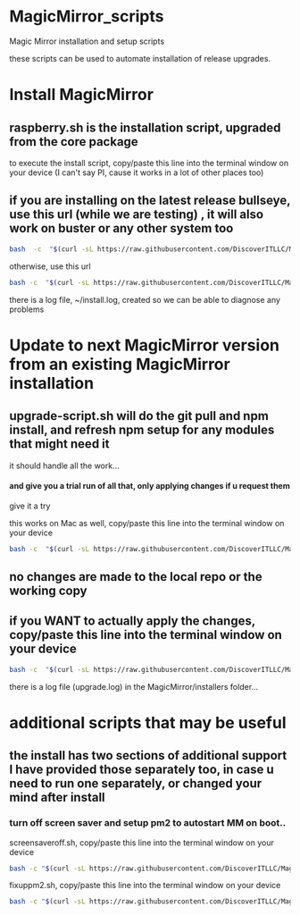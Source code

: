 # MagicMirror_scripts
Magic Mirror installation and setup scripts

these scripts can be used to automate installation of release upgrades.

# Install MagicMirror

## raspberry.sh  is the installation script, upgraded from the core package
to execute the install script, copy/paste this line into the terminal window on your device (I can't say PI, cause it works in a lot of other places too)

## if you are installing on the latest release bullseye, use this url (while we are testing) , it will also work on buster or any other system too


````bash
bash  -c  "$(curl -sL https://raw.githubusercontent.com/DiscoverITLLC/MagicMirror_scripts/bullseye/raspberry.sh)"
````

otherwise, use this url 

````bash
bash -c  "$(curl -sL https://raw.githubusercontent.com/DiscoverITLLC/MagicMirror_scripts/master/raspberry.sh)"
````
there is a log file, ~/install.log, created so we can be able to diagnose any problems

# Update to next MagicMirror version from an existing MagicMirror installation

## upgrade-script.sh will do the git pull and npm install, and refresh npm setup for any modules that might need it
it should handle all the work…<br>

#### and give you a trial run of all that, only applying changes if u request them


give it a try

this works on Mac as well, copy/paste this line into the terminal window on your device

````bash
bash -c  "$(curl -sL https://raw.githubusercontent.com/DiscoverITLLC/MagicMirror_scripts/master/upgrade-script.sh)"
````
## no changes are made to the local repo or the working copy

## if you WANT to actually apply the changes, copy/paste this line into the terminal window on your device

````bash
bash -c  "$(curl -sL https://raw.githubusercontent.com/DiscoverITLLC/MagicMirror_scripts/master/upgrade-script.sh)" apply
````
there is a log file (upgrade.log)  in the MagicMirror/installers folder…

# additional scripts that may be useful

## the install has two sections of additional support I have provided those separately too, in case u need to run one separately, or changed your mind after install

### turn off screen saver and setup pm2 to autostart MM on boot..

screensaveroff.sh, copy/paste this line into the terminal window on your device

````bash
bash -c "$(curl -sL https://raw.githubusercontent.com/DiscoverITLLC/MagicMirror_scripts/master/screensaveroff.sh)"
````
fixuppm2.sh, copy/paste this line into the terminal window on your device

````bash
bash -c "$(curl -sL https://raw.githubusercontent.com/DiscoverITLLC/MagicMirror_scripts/master/fixuppm2.sh)"
````
